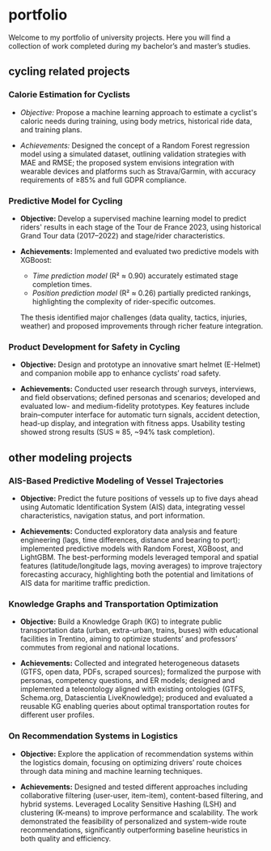 # portfolio
Welcome to my portfolio of university projects. Here you will find a collection of work completed during my bachelor’s and master’s studies. 

## cycling related projects

### Calorie Estimation for Cyclists 
- *Objective:* Propose a machine learning approach to estimate a cyclist's caloric needs during training, using body metrics, historical ride data, and training plans.  

- *Achievements:* Designed the concept of a Random Forest regression model using a simulated dataset, outlining validation strategies with MAE and RMSE; the proposed system envisions integration with wearable devices and platforms such as Strava/Garmin, with accuracy requirements of ≥85% and full GDPR compliance.  

### Predictive Model for Cycling
- **Objective:** Develop a supervised machine learning model to predict riders' results in each stage of the Tour de France 2023, using historical Grand Tour data (2017–2022) and stage/rider characteristics.  

- **Achievements:** Implemented and evaluated two predictive models with XGBoost:  
  - *Time prediction model* (R² ≈ 0.90) accurately estimated stage completion times.  
  - *Position prediction model* (R² ≈ 0.26) partially predicted rankings, highlighting the complexity of rider-specific outcomes. 

  The thesis identified major challenges (data quality, tactics, injuries, weather) and proposed improvements through richer feature integration. 

### Product Development for Safety in Cycling 
- **Objective:** Design and prototype an innovative smart helmet (E-Helmet) and companion mobile app to enhance cyclists’ road safety.  

- **Achievements:** Conducted user research through surveys, interviews, and field observations; defined personas and scenarios; developed and evaluated low- and medium-fidelity prototypes. Key features include brain–computer interface for automatic turn signals, accident detection, head-up display, and integration with fitness apps. Usability testing showed strong results (SUS ≈ 85, ~94% task completion).

## other modeling projects

### AIS-Based Predictive Modeling of Vessel Trajectories 
- **Objective:** Predict the future positions of vessels up to five days ahead using Automatic Identification System (AIS) data, integrating vessel characteristics, navigation status, and port information.  

- **Achievements:** Conducted exploratory data analysis and feature engineering (lags, time differences, distance and bearing to port); implemented predictive models with Random Forest, XGBoost, and LightGBM. The best-performing models leveraged temporal and spatial features (latitude/longitude lags, moving averages) to improve trajectory forecasting accuracy, highlighting both the potential and limitations of AIS data for maritime traffic prediction.

### Knowledge Graphs and Transportation Optimization 
- **Objective:** Build a Knowledge Graph (KG) to integrate public transportation data (urban, extra-urban, trains, buses) with educational facilities in Trentino, aiming to optimize students’ and professors’ commutes from regional and national locations.  

- **Achievements:** Collected and integrated heterogeneous datasets (GTFS, open data, PDFs, scraped sources); formalized the purpose with personas, competency questions, and ER models; designed and implemented a teleontology aligned with existing ontologies (GTFS, Schema.org, Datascientia LiveKnowledge); produced and evaluated a reusable KG enabling queries about optimal transportation routes for different user profiles.

### On Recommendation Systems in Logistics 
- **Objective:** Explore the application of recommendation systems within the logistics domain, focusing on optimizing drivers’ route choices through data mining and machine learning techniques.  

- **Achievements:** Designed and tested different approaches including collaborative filtering (user-user, item-item), content-based filtering, and hybrid systems. Leveraged Locality Sensitive Hashing (LSH) and clustering (K-means) to improve performance and scalability. The work demonstrated the feasibility of personalized and system-wide route recommendations, significantly outperforming baseline heuristics in both quality and efficiency.
